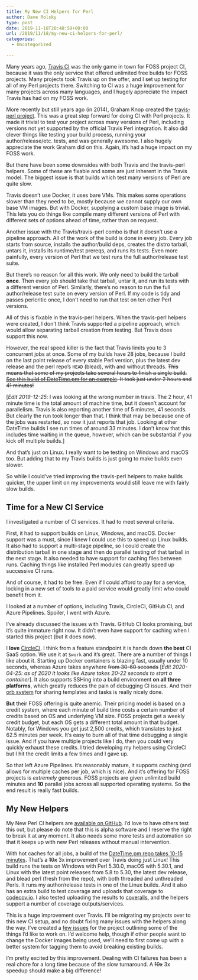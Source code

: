 ```yaml
---
title: My New CI Helpers for Perl
author: Dave Rolsky
type: post
date: 2019-11-18T20:48:59+00:00
url: /2019/11/18/my-new-ci-helpers-for-perl/
categories:
  - Uncategorized

---
```

Many years ago, [Travis CI][1] was the only game in town for FOSS project CI, because it was the only service that offered unlimited free builds for FOSS projects. Many projects took Travis up on the offer, and I set up testing for all of my Perl projects there. Switching to CI was a huge improvement for many projects across many languages, and I hugely appreciate the impact Travis has had on my FOSS work.

More recently but still years ago (in 2014), Graham Knop created the [travis-perl project][2]. This was a great step forward for doing CI with Perl projects. It made it trivial to test your project across many versions of Perl, including versions not yet supported by the official Travis Perl integration. It also did clever things like testing your build process, running your author/release/etc. tests, and was generally awesome. I also hugely appreciate the work Graham did on this. Again, it&#8217;s had a huge impact on my FOSS work.

But there have been some downsides with both Travis and the travis-perl helpers. Some of these are fixable and some are just inherent in the Travis model. The biggest issue is that builds which test many versions of Perl are quite slow.

Travis doesn&#8217;t use Docker, it uses bare VMs. This makes some operations slower than they need to be, mostly because we cannot supply our own base VM images. But with Docker, supplying a custom base image is trivial. This lets you do things like compile many different versions of Perl with different sets of options ahead of time, rather than on request.

Another issue with the Travis/travis-perl combo is that it doesn&#8217;t use a pipeline approach. All of the work of the build is done in every job. Every job starts from source, installs the author/build deps, creates the distro tarball, untars it, installs its runtime/test prereqs, and runs its tests. Even more painfully, every version of Perl that we test runs the full author/release test suite.

But there&#8217;s no reason for all this work. We only need to build the tarball **once**. Then every job should take that tarball, untar it, and run its tests with a different version of Perl. Similarly, there&#8217;s no reason to run the full author/release test suite on every version of Perl. If my code is tidy and passes perlcritic once, I don&#8217;t need to run that test on ten other Perl versions.

All of this is fixable in the travis-perl helpers. When the travis-perl helpers were created, I don&#8217;t think Travis supported a pipeline approach, which would allow separating tarball creation from testing. But Travis does support this now.

However, the real speed killer is the fact that Travis limits you to 3 concurrent jobs at once. Some of my builds have 28 jobs, because I build on the last point release of every stable Perl version, plus the latest dev release and the perl repo&#8217;s `HEAD` (blead), with and without threads. <s>This means that some of my projects take several hours to finish a single build. [See this build of DateTime.pm for an example][3]. It took just under 2 hours and 41 minutes!</s>

[_Edit 2019-12-25_: I was looking at the wrong number in travis. The 2 hour, 41 minute time is the total amount of machine time, but it doesn&#8217;t account for parallelism. Travis is also reporting another time of 5 minutes, 41 seconds. But clearly the run took longer than that. I think that may be because one of the jobs was restarted, so now it just reports that job. Looking at other DateTime builds I see run times of around 33 minutes. I don&#8217;t know that this includes time waiting in the queue, however, which can be substantial if you kick off multiple builds.]

And that&#8217;s just on Linux. I really want to be testing on Windows and macOS too. But adding that to my Travis builds is just going to make builds even slower.

So while I could&#8217;ve tried improving the travis-perl helpers to make builds quicker, the upper limit on my improvements would still leave me with fairly slow builds.

## Time for a New CI Service

I investigated a number of CI services. It had to meet several criteria.

First, it had to support builds on Linux, Windows, and macOS. Docker support was a must, since I knew I could use this to speed up Linux builds. It also had to support a multi-stage pipeline, so I could create the distribution tarball in one stage and then do parallel testing of that tarball in the next stage. It also needed to have support for caching files between runs. Caching things like installed Perl modules can greatly speed up successive CI runs.

And of course, it had to be free. Even if I could afford to pay for a service, locking in a new set of tools to a paid service would greatly limit who could benefit from it.

I looked at a number of options, including Travis, CircleCI, GitHub CI, and Azure Pipelines. Spoiler, I went with Azure.

I&#8217;ve already discussed the issues with Travis. GitHub CI looks promising, but it&#8217;s quite immature right now. It didn&#8217;t even have support for caching when I started this project (but it does now).

I **love** [CircleCI][4]. I think from a feature standpoint it is hands down **the best** CI SaaS option. We use it at `$work` and it&#8217;s great. There are a number of things I like about it. Starting up Docker containers is blazing fast, usually under 10 seconds, whereas Azure takes anywhere <s>from 30-60 seconds</s> [_Edit 2020-04-25: as of 2020 it looks like Azure takes 20-22 seconds to start a container_]. It also supports SSHing into a build environment **on all three platforms**, which greatly reduces the pain of debugging CI issues. And their [orb system][5] for sharing templates and tasks is really nicely done.

**But** their FOSS offering is quite anemic. Their pricing model is based on a credit system, where each minute of build time costs a certain number of credits based on OS and underlying VM size. FOSS projects get a weekly credit budget, but each OS gets a different total amount in that budget. Notably, for Windows you get just 2,500 credits, which translates to just 62.5 minutes per week. It&#8217;s easy to burn all of that time debugging a single issue. And if you have multiple projects like I do, then you could very quickly exhaust these credits. I tried developing my helpers using CircleCI but I hit the credit limits a few times and I gave up.

So that left Azure Pipelines. It&#8217;s reasonably mature, it supports caching (and allows for multiple caches per job, which is nice). And it&#8217;s offering for FOSS projects is _extremely_ generous. FOSS projects are given unlimited build minutes and **10** parallel jobs across all supported operating systems. So the end result is really fast builds.

## My New Helpers

My New Perl CI helpers are [available on GitHub][6]. I&#8217;d love to have others test this out, but please do note that this is alpha software and I reserve the right to break it at any moment. It also needs some more tests and automation so that it keeps up with new Perl releases without manual intervention.

With hot caches for all jobs, a build of the [DateTime.pm repo takes 10-15 minutes][7]. That&#8217;s a <s>10x</s> 3x improvement over Travis doing just Linux! This build runs the tests on Windows with Perl 5.30.0, macOS with 5.30.1, and Linux with the latest point releases from 5.8 to 5.30, the latest dev release, and blead perl (fresh from the repo), with both threaded and unthreaded Perls. It runs my author/release tests in one of the Linux builds. And it also has an extra build to test coverage and uploads that coverage to [codecov.io][8]. I also tested uploading the results to [coveralls][9], and the helpers support a number of coverage outputs/services.

This is a huge improvement over Travis. I&#8217;ll be migrating my projects over to this new CI setup, and no doubt fixing many issues with the helpers along the way. I&#8217;ve created a [few issues][10] for the project outlining some of the things I&#8217;d like to work on. I&#8217;d welcome help, though if other people want to change the Docker images being used, we&#8217;ll need to first come up with a better system for tagging them to avoid breaking existing builds.

I&#8217;m pretty excited by this improvement. Dealing with CI failures has been a real chore for a long time because of the slow turnaround. A <s>10x</s> 3x speedup should make a big difference!

 [1]: https://travis-ci.com/
 [2]: https://github.com/travis-perl/helpers
 [3]: https://travis-ci.org/houseabsolute/DateTime.pm/builds/567793066
 [4]: https://circleci.com/
 [5]: https://circleci.com/orbs/
 [6]: https://github.com/houseabsolute/ci-perl-helpers
 [7]: https://dev.azure.com/houseabsolute/houseabsolute/_build?definitionId=2&_a=summary
 [8]: https://codecov.io/gh/houseabsolute/DateTime.pm/branch/azureci
 [9]: https://coveralls.io/builds/27039427
 [10]: https://github.com/houseabsolute/ci-perl-helpers/issues?q=is%3Aissue+is%3Aopen+sort%3Aupdated-desc
